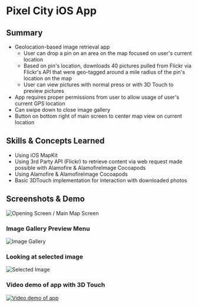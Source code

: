# Pixel City iOS App

## Summary
-   Geolocation-based image retrieval app
    -   User can drop a pin on an area on the map focused on user's current location 
    -   Based on pin's location, downloads 40 pictures pulled from Flickr via Flickr's API that were geo-tagged around a mile radius of the pin's location on the map
    -   User can view pictures with normal press or with 3D Touch to preview pictures
-   App requires proper permissions from user to allow usage of user's current GPS location
-   Can swipe down to close image gallery
-   Button on bottom right of main screen to center map view on current location

## Skills & Concepts Learned
-   Using iOS MapKit
-   Using 3rd Party API (Flickr) to retrieve content via web request made possible with Alamofire & AlamofireImage Cocoapods
-   Using Alamofire & AlamofireImage Cocoapods
-   Basic 3DTouch implementation for interaction with downloaded photos


## Screenshots & Demo
![Opening Screen / Main Map Screen](https://i.imgur.com/2OUF1g0.png)

### Image Gallery Preview Menu
![Image Gallery](https://i.imgur.com/n0zHKUx.jpg)

### Looking at selected image
![Selected Image](https://i.imgur.com/LQUNNMt.jpg)

### Video demo of app with 3D Touch 

[![ Video demo of app](https://i.imgur.com/GdPJbLp.jpg)](https://streamable.com/t9gvm)